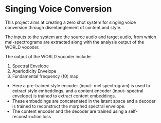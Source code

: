 # Singing Voice Conversion

This project aims at creating a zero shot system for singing voice conversion through disentanglement of content and style.

The inputs to the system are the source audio and target audio, from which mel-spectrograms are extracted along with the analysis output of the WORLD vocoder.
  
  The output of the WORLD vocoder include:
1. Spectral Envelope
2. Aperiodicity Envelope
3. Fundamental frequency (f0) map

- Here a pre-trained style encoder (input- mel spectrogram) is used to extract style embeddings, and a content encoder (input- spectral envelope) is trained to extract content embeddings. 
- These embeddings are concatenated in the latent space and a decoder is trained to reconstruct the morphed spectral envelope.
- The content encoder and the decoder are trained using a self-reconstruction loss
